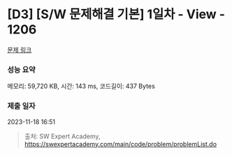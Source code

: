 # [D3] [S/W 문제해결 기본] 1일차 - View - 1206 

[문제 링크](https://swexpertacademy.com/main/code/problem/problemDetail.do?contestProbId=AV134DPqAA8CFAYh) 

### 성능 요약

메모리: 59,720 KB, 시간: 143 ms, 코드길이: 437 Bytes

### 제출 일자

2023-11-18 16:51



> 출처: SW Expert Academy, https://swexpertacademy.com/main/code/problem/problemList.do